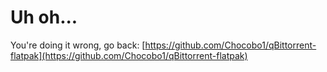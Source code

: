 # Uh oh...
You're doing it wrong, go back: [https://github.com/Chocobo1/qBittorrent-flatpak](https://github.com/Chocobo1/qBittorrent-flatpak)
